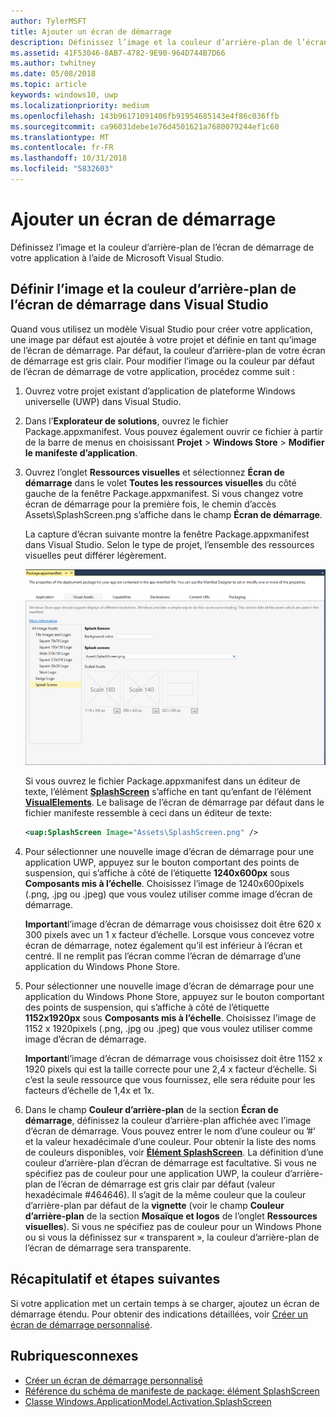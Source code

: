 ```yaml
---
author: TylerMSFT
title: Ajouter un écran de démarrage
description: Définissez l’image et la couleur d’arrière-plan de l’écran de démarrage de votre application à l’aide de Microsoft Visual Studio.
ms.assetid: 41F53046-8AB7-4782-9E90-964D744B7D66
ms.author: twhitney
ms.date: 05/08/2018
ms.topic: article
keywords: windows10, uwp
ms.localizationpriority: medium
ms.openlocfilehash: 143b96171091406fb91954685143e4f86c036ffb
ms.sourcegitcommit: ca96031debe1e76d4501621a7680079244ef1c60
ms.translationtype: MT
ms.contentlocale: fr-FR
ms.lasthandoff: 10/31/2018
ms.locfileid: "5832603"
---
```

# <a name="add-a-splash-screen"></a>Ajouter un écran de démarrage

Définissez l’image et la couleur d’arrière-plan de l’écran de démarrage de votre application à l’aide de Microsoft Visual Studio.

## <a name="set-the-splash-screen-image-and-background-color-in-visual-studio"></a>Définir l’image et la couleur d’arrière-plan de l’écran de démarrage dans Visual Studio

Quand vous utilisez un modèle Visual Studio pour créer votre application, une image par défaut est ajoutée à votre projet et définie en tant qu’image de l’écran de démarrage. Par défaut, la couleur d’arrière-plan de votre écran de démarrage est gris clair. Pour modifier l’image ou la couleur par défaut de l’écran de démarrage de votre application, procédez comme suit :

1. Ouvrez votre projet existant d’application de plateforme Windows universelle (UWP) dans Visual Studio.
2. Dans l’**Explorateur de solutions**, ouvrez le fichier Package.appxmanifest. Vous pouvez également ouvrir ce fichier à partir de la barre de menus en choisissant **Projet** &gt; **Windows Store** &gt; **Modifier le manifeste d’application**.
3. Ouvrez l’onglet **Ressources visuelles** et sélectionnez **Écran de démarrage** dans le volet **Toutes les ressources visuelles** du côté gauche de la fenêtre Package.appxmanifest. Si vous changez votre écran de démarrage pour la première fois, le chemin d’accès Assets\SplashScreen.png s’affiche dans le champ **Écran de démarrage**.

    La capture d’écran suivante montre la fenêtre Package.appxmanifest dans Visual Studio. Selon le type de projet, l’ensemble des ressources visuelles peut différer légèrement.

    ![une capture d’écran de la fenêtre Package.appxmanifest dans Visual Studio2017.](images/appmanifest.png)

    Si vous ouvrez le fichier Package.appxmanifest dans un éditeur de texte, l’élément [**SplashScreen**](https://msdn.microsoft.com/library/windows/apps/br211467) s’affiche en tant qu’enfant de l’élément [**VisualElements**](https://msdn.microsoft.com/library/windows/apps/br211471). Le balisage de l’écran de démarrage par défaut dans le fichier manifeste ressemble à ceci dans un éditeur de texte:

    ```xml
    <uap:SplashScreen Image="Assets\SplashScreen.png" />
    ```

4. Pour sélectionner une nouvelle image d’écran de démarrage pour une application UWP, appuyez sur le bouton comportant des points de suspension, qui s’affiche à côté de l’étiquette **1240x600px** sous **Composants mis à l’échelle**. Choisissez l’image de 1240x600pixels (.png, .jpg ou .jpeg) que vous voulez utiliser comme image d’écran de démarrage.

    **Important**l’image d’écran de démarrage vous choisissez doit être 620 x 300 pixels avec un 1 x facteur d’échelle. Lorsque vous concevez votre écran de démarrage, notez également qu’il est inférieur à l’écran et centré. Il ne remplit pas l’écran comme l’écran de démarrage d’une application du Windows Phone Store.

5. Pour sélectionner une nouvelle image d’écran de démarrage pour une application du Windows Phone Store, appuyez sur le bouton comportant des points de suspension, qui s’affiche à côté de l’étiquette **1152x1920px** sous **Composants mis à l’échelle**. Choisissez l’image de 1152 x 1920pixels (.png, .jpg ou .jpeg) que vous voulez utiliser comme image d’écran de démarrage.

    **Important**l’image d’écran de démarrage vous choisissez doit être 1152 x 1920 pixels qui est la taille correcte pour une 2,4 x facteur d’échelle. Si c’est la seule ressource que vous fournissez, elle sera réduite pour les facteurs d’échelle de 1,4x et 1x.

6. Dans le champ **Couleur d’arrière-plan** de la section **Écran de démarrage**, définissez la couleur d’arrière-plan affichée avec l’image d’écran de démarrage. Vous pouvez entrer le nom d’une couleur ou ’\#’ et la valeur hexadécimale d’une couleur. Pour obtenir la liste des noms de couleurs disponibles, voir [**Élément SplashScreen**](https://msdn.microsoft.com/library/windows/apps/br211467). La définition d’une couleur d’arrière-plan d’écran de démarrage est facultative. Si vous ne spécifiez pas de couleur pour une application UWP, la couleur d’arrière-plan de l’écran de démarrage est gris clair par défaut (valeur hexadécimale \#464646). Il s’agit de la même couleur que la couleur d’arrière-plan par défaut de la **vignette** (voir le champ **Couleur d’arrière-plan** de la section **Mosaïque et logos** de l’onglet **Ressources visuelles**). Si vous ne spécifiez pas de couleur pour un Windows Phone ou si vous la définissez sur « transparent », la couleur d’arrière-plan de l’écran de démarrage sera transparente.

## <a name="summary-and-next-steps"></a>Récapitulatif et étapes suivantes

Si votre application met un certain temps à se charger, ajoutez un écran de démarrage étendu. Pour obtenir des indications détaillées, voir [Créer un écran de démarrage personnalisé](create-a-customized-splash-screen.md).

## <a name="related-topics"></a>Rubriquesconnexes

* [Créer un écran de démarrage personnalisé](create-a-customized-splash-screen.md)
* [Référence du schéma de manifeste de package: élément SplashScreen](https://msdn.microsoft.com/library/windows/apps/br211467)
* [Classe Windows.ApplicationModel.Activation.SplashScreen](https://msdn.microsoft.com/library/windows/apps/br224763)